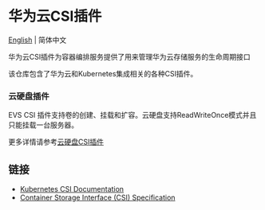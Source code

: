 # 华为云CSI插件

[English](./README.md) | 简体中文

华为云CSI插件为容器编排服务提供了用来管理华为云存储服务的生命周期接口

该仓库包含了华为云和Kubernetes集成相关的各种CSI插件。

### 云硬盘插件

EVS CSI 插件支持卷的创建、挂载和扩容。云硬盘支持ReadWriteOnce模式并且只能挂载一台服务器。

更多详情请参考[云硬盘CSI插件](./docs/evs/evs.md)

## 链接

- [Kubernetes CSI Documentation](https://kubernetes-csi.github.io/docs/)
- [Container Storage Interface (CSI) Specification](https://github.com/container-storage-interface/spec)
